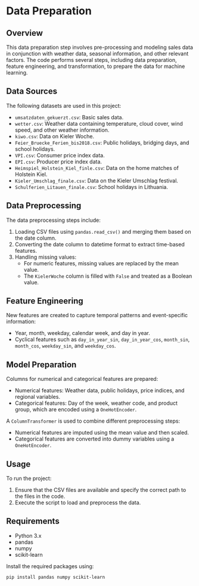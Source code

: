 # Data Preparation

## Overview

This data preparation step involves pre-processing and modeling sales data in conjunction with weather data, seasonal information, and other relevant factors. The code performs several steps, including data preparation, feature engineering, and transformation, to prepare the data for machine learning.

## Data Sources

The following datasets are used in this project:
- `umsatzdaten_gekuerzt.csv`: Basic sales data.
- `wetter.csv`: Weather data containing temperature, cloud cover, wind speed, and other weather information.
- `kiwo.csv`: Data on Kieler Woche.
- `Feier_Bruecke_Ferien_bis2018.csv`: Public holidays, bridging days, and school holidays.
- `VPI.csv`: Consumer price index data.
- `EPI.csv`: Producer price index data.
- `Heimspiel_Holstein_Kiel_finle.csv`: Data on the home matches of Holstein Kiel.
- `Kieler_Umschlag_finale.csv`: Data on the Kieler Umschlag festival.
- `Schulferien_Litauen_finale.csv`: School holidays in Lithuania.

## Data Preprocessing

The data preprocessing steps include:
1. Loading CSV files using `pandas.read_csv()` and merging them based on the date column.
2. Converting the date column to datetime format to extract time-based features.
3. Handling missing values:
   - For numeric features, missing values are replaced by the mean value.
   - The `KielerWoche` column is filled with `False` and treated as a Boolean value.

## Feature Engineering

New features are created to capture temporal patterns and event-specific information:
- Year, month, weekday, calendar week, and day in year.
- Cyclical features such as `day_in_year_sin`, `day_in_year_cos`, `month_sin`, `month_cos`, `weekday_sin`, and `weekday_cos`.

## Model Preparation

Columns for numerical and categorical features are prepared:
- Numerical features: Weather data, public holidays, price indices, and regional variables.
- Categorical features: Day of the week, weather code, and product group, which are encoded using a `OneHotEncoder`.

A `ColumnTransformer` is used to combine different preprocessing steps:
- Numerical features are imputed using the mean value and then scaled.
- Categorical features are converted into dummy variables using a `OneHotEncoder`.

## Usage

To run the project:
1. Ensure that the CSV files are available and specify the correct path to the files in the code.
2. Execute the script to load and preprocess the data.

## Requirements

- Python 3.x
- pandas
- numpy
- scikit-learn

Install the required packages using:
```bash
pip install pandas numpy scikit-learn